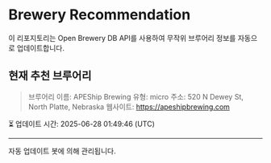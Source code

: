 # Brewery Recommendation

이 리포지토리는 Open Brewery DB API를 사용하여 무작위 브루어리 정보를 자동으로 업데이트합니다.

## 현재 추천 브루어리
> 브루어리 이름: APEShip Brewing
유형: micro
주소: 520 N Dewey St, North Platte, Nebraska
웹사이트: https://apeshipbrewing.com

⏳ 업데이트 시간: 2025-06-28 01:49:46 (UTC)

---
자동 업데이트 봇에 의해 관리됩니다.